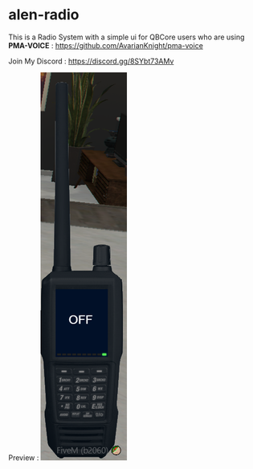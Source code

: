 # alen-radio

This is a Radio System with a simple ui for QBCore users who are using
**PMA-VOICE** : https://github.com/AvarianKnight/pma-voice

Join My Discord : https://discord.gg/8SYbt73AMv

Preview : ![](images-preview/unknown.png) 

